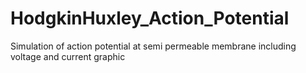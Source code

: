 # HodgkinHuxley_Action_Potential
Simulation of action potential at semi permeable membrane including voltage and current graphic
